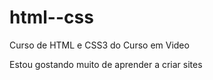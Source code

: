 # html--css
 Curso de HTML  e CSS3 do Curso em Video

 Estou gostando muito de aprender a criar sites
